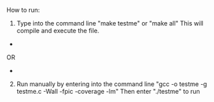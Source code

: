 How to run:

1. Type into the command line "make testme" or "make all" This will compile and execute the file. 


-

OR

-

2. Run manually by entering into the command line "gcc -o testme -g testme.c -Wall -fpic -coverage -lm" Then enter "./testme" to run
